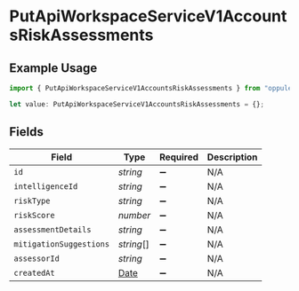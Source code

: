 # PutApiWorkspaceServiceV1AccountsRiskAssessments

## Example Usage

```typescript
import { PutApiWorkspaceServiceV1AccountsRiskAssessments } from "oppulence-backend-sdk/models/operations";

let value: PutApiWorkspaceServiceV1AccountsRiskAssessments = {};
```

## Fields

| Field                                                                                         | Type                                                                                          | Required                                                                                      | Description                                                                                   |
| --------------------------------------------------------------------------------------------- | --------------------------------------------------------------------------------------------- | --------------------------------------------------------------------------------------------- | --------------------------------------------------------------------------------------------- |
| `id`                                                                                          | *string*                                                                                      | :heavy_minus_sign:                                                                            | N/A                                                                                           |
| `intelligenceId`                                                                              | *string*                                                                                      | :heavy_minus_sign:                                                                            | N/A                                                                                           |
| `riskType`                                                                                    | *string*                                                                                      | :heavy_minus_sign:                                                                            | N/A                                                                                           |
| `riskScore`                                                                                   | *number*                                                                                      | :heavy_minus_sign:                                                                            | N/A                                                                                           |
| `assessmentDetails`                                                                           | *string*                                                                                      | :heavy_minus_sign:                                                                            | N/A                                                                                           |
| `mitigationSuggestions`                                                                       | *string*[]                                                                                    | :heavy_minus_sign:                                                                            | N/A                                                                                           |
| `assessorId`                                                                                  | *string*                                                                                      | :heavy_minus_sign:                                                                            | N/A                                                                                           |
| `createdAt`                                                                                   | [Date](https://developer.mozilla.org/en-US/docs/Web/JavaScript/Reference/Global_Objects/Date) | :heavy_minus_sign:                                                                            | N/A                                                                                           |